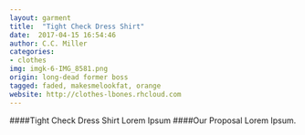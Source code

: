 ```yaml
---
layout: garment
title:  "Tight Check Dress Shirt"
date:  2017-04-15 16:54:46
author: C.C. Miller
categories:
- clothes
img: imgk-6-IMG_8581.png
origin: long-dead former boss
tagged: faded, makesmelookfat, orange
website: http://clothes-lbones.rhcloud.com
---
```

####Tight Check Dress Shirt
Lorem Ipsum
####Our Proposal
Lorem Ipsum.